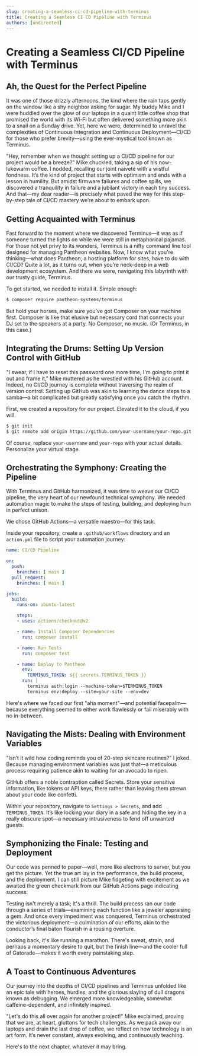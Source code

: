 ```yaml
---
slug: creating-a-seamless-ci-cd-pipeline-with-terminus
title: Creating a Seamless CI CD Pipeline with Terminus
authors: [undirected]
---
```



# Creating a Seamless CI/CD Pipeline with Terminus

## Ah, the Quest for the Perfect Pipeline

It was one of those drizzly afternoons, the kind where the rain taps gently on the window like a shy neighbor asking for sugar. My buddy Mike and I were huddled over the glow of our laptops in a quaint little coffee shop that promised the world with its Wi-Fi but often delivered something more akin to a snail on a Sunday drive. Yet, here we were, determined to unravel the complexities of Continuous Integration and Continuous Deployment—CI/CD for those who prefer brevity—using the ever-mystical tool known as Terminus.

"Hey, remember when we thought setting up a CI/CD pipeline for our project would be a breeze?" Mike chuckled, taking a sip of his now-lukewarm coffee. I nodded, recalling our joint naïveté with a wistful fondness. It’s the kind of project that starts with optimism and ends with a lesson in humility. But amidst firmware failures and coffee spills, we discovered a tranquility in failure and a jubilant victory in each tiny success. And that—my dear reader—is precisely what paved the way for this step-by-step tale of CI/CD mastery we’re about to embark upon.

## Getting Acquainted with Terminus

Fast forward to the moment where we discovered Terminus—it was as if someone turned the lights on while we were still in metaphorical pajamas. For those not yet privy to its wonders, Terminus is a nifty command line tool designed for managing Pantheon websites. Now, I know what you're thinking—what does Pantheon, a hosting platform for sites, have to do with CI/CD? Quite a lot, as it turns out, when you’re neck-deep in a web development ecosystem. And there we were, navigating this labyrinth with our trusty guide, Terminus.

To get started, we needed to install it. Simple enough:

```bash
$ composer require pantheon-systems/terminus
```

But hold your horses, make sure you’ve got Composer on your machine first. Composer is like that elusive but necessary cord that connects your DJ set to the speakers at a party. No Composer, no music. (Or Terminus, in this case.)

## Integrating the Drums: Setting Up Version Control with GitHub

"I swear, if I have to reset this password one more time, I'm going to print it out and frame it," Mike muttered as he wrestled with his GitHub account. Indeed, no CI/CD journey is complete without traversing the realm of version control. Setting up GitHub was akin to learning the dance steps to a samba—a bit complicated but greatly satisfying once you catch the rhythm.

First, we created a repository for our project. Elevated it to the cloud, if you will.

```bash
$ git init
$ git remote add origin https://github.com/your-username/your-repo.git
```

Of course, replace `your-username` and `your-repo` with your actual details. Personalize your virtual stage.

## Orchestrating the Symphony: Creating the Pipeline

With Terminus and GitHub harmonized, it was time to weave our CI/CD pipeline, the very heart of our newfound technical symphony. We needed automation magic to make the steps of testing, building, and deploying hum in perfect unison.

We chose GitHub Actions—a versatile maestro—for this task.

Inside your repository, create a `.github/workflows` directory and an `action.yml` file to script your automation journey:

```yaml
name: CI/CD Pipeline

on:
  push:
    branches: [ main ]
  pull_request:
    branches: [ main ]

jobs:
  build:
    runs-on: ubuntu-latest

    steps:
    - uses: actions/checkout@v2

    - name: Install Composer Dependencies
      run: composer install

    - name: Run Tests
      run: composer test

    - name: Deploy to Pantheon
      env:
        TERMINUS_TOKEN: ${{ secrets.TERMINUS_TOKEN }}
      run: |
        terminus auth:login --machine-token=$TERMINUS_TOKEN
        terminus env:deploy --site=your-site --env=dev
```

Here's where we faced our first "aha moment"—and potential facepalm—because everything seemed to either work flawlessly or fail miserably with no in-between.

## Navigating the Mists: Dealing with Environment Variables

"Isn’t it wild how coding reminds you of 20-step skincare routines?" I joked. Because managing environment variables was just that—a meticulous process requiring patience akin to waiting for an avocado to ripen.

GitHub offers a noble contraption called Secrets. Store your sensitive information, like tokens or API keys, there rather than leaving them strewn about your code like confetti.

Within your repository, navigate to `Settings > Secrets`, and add `TERMINUS_TOKEN`. It’s like locking your diary in a safe and hiding the key in a really obscure spot—a necessary intrusiveness to fend off unwanted guests.

## Symphonizing the Finale: Testing and Deployment

Our code was penned to paper—well, more like electrons to server, but you get the picture. Yet the true art lay in the performance, the build process, and the deployment. I can still picture Mike fidgeting with excitement as we awaited the green checkmark from our GitHub Actions page indicating success.

Testing isn't merely a task; it's a thrill. The build process ran our code through a series of trials—examining each function like a jeweler appraising a gem. And once every impediment was conquered, Terminus orchestrated the victorious deployment—a culmination of our efforts, akin to the conductor’s final baton flourish in a rousing overture.

Looking back, it's like running a marathon. There's sweat, strain, and perhaps a momentary desire to quit, but the finish line—and the cooler full of Gatorade—makes it worth every painstaking step.

## A Toast to Continuous Adventures

Our journey into the depths of CI/CD pipelines and Terminus unfolded like an epic tale with heroes, hurdles, and the glorious slaying of dull dragons known as debugging. We emerged more knowledgeable, somewhat caffeine-dependent, and infinitely inspired.

"Let's do this all over again for another project!" Mike exclaimed, proving that we are, at heart, gluttons for tech challenges. As we pack away our laptops and drain the last drop of coffee, we reflect on how technology is an art form. It’s never constant, always evolving, and continuously teaching.

Here's to the next chapter, whatever it may bring.